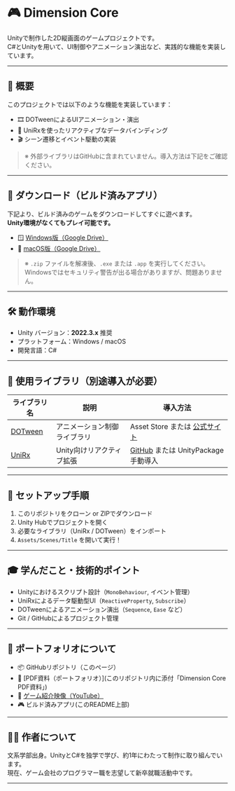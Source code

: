 # 🎮 Dimension Core

Unityで制作した2D縦画面のゲームプロジェクトです。  
C#とUnityを用いて、UI制御やアニメーション演出など、実践的な機能を実装しています。

---

## 📌 概要

このプロジェクトでは以下のような機能を実装しています：

- 🎞️ DOTweenによるUIアニメーション・演出
- 🔁 UniRxを使ったリアクティブなデータバインディング
- 🎬 シーン遷移とイベント駆動の実装

> ※ 外部ライブラリはGitHubに含まれていません。導入方法は下記をご確認ください。

---

## 💾 ダウンロード（ビルド済みアプリ）

下記より、ビルド済みのゲームをダウンロードしてすぐに遊べます。  
**Unity環境がなくてもプレイ可能です。**

- 🪟 [Windows版（Google Drive）](https://drive.google.com/drive/folders/1wuDAlWIzz1fvZcequPqCIFtsmaBXiLnX?usp=drive_link)  
- 🍎 [macOS版（Google Drive）](https://drive.google.com/file/d/1_gm1yyi2riMLDa-9etspMhWmh6sGlwdj/view?usp=drive_link)

> ※ `.zip` ファイルを解凍後、`.exe` または `.app` を実行してください。  
> Windowsではセキュリティ警告が出る場合がありますが、問題ありません。

---

## 🛠️ 動作環境

- Unity バージョン：**2022.3.x** 推奨  
- プラットフォーム：Windows / macOS  
- 開発言語：C#

---

## 🧩 使用ライブラリ（別途導入が必要）

| ライブラリ名 | 説明 | 導入方法 |
|--------------|------|----------|
| [DOTween](http://dotween.demigiant.com/) | アニメーション制御ライブラリ | Asset Store または [公式サイト](http://dotween.demigiant.com/) |
| [UniRx](https://github.com/neuecc/UniRx) | Unity向けリアクティブ拡張 | [GitHub](https://github.com/neuecc/UniRx) または UnityPackage 手動導入 |

---

## 🚀 セットアップ手順

1. このリポジトリをクローン or ZIPでダウンロード  
2. Unity Hubでプロジェクトを開く  
3. 必要なライブラリ（UniRx / DOTween）をインポート  
4. `Assets/Scenes/Title` を開いて実行！

---

## 🎓 学んだこと・技術的ポイント

- Unityにおけるスクリプト設計（`MonoBehaviour`, イベント管理）
- UniRxによるデータ駆動型UI（`ReactiveProperty`, `Subscribe`）
- DOTweenによるアニメーション演出（`Sequence`, `Ease` など）
- Git / GitHubによるプロジェクト管理

---

## 📃 ポートフォリオについて

- 📦 GitHubリポジトリ（このページ）  
- 📄 [PDF資料（ポートフォリオ）](このリポジトリ内に添付「Dimension Core PDF資料」)  
- 🎥 [ゲーム紹介映像（YouTube）](https://youtu.be/Y6EHVeLFPqE)
- 🎮 ビルド済みアプリ(このREADME上部)

---

## 🙋‍♀️ 作者について

文系学部出身。UnityとC#を独学で学び、約1年にわたって制作に取り組んでいます。  
現在、ゲーム会社のプログラマー職を志望して新卒就職活動中です。

---
